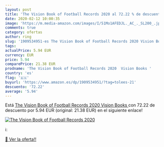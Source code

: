 ```yaml
---
layout: post
title: 'The Vision Book of Football Records 2020 al 72.22 % de descuento'
date: 2020-02-12 10:00:35
image: 'https://m.media-amazon.com/images/I/51Mo1AFEDJL._AC_._SL200_.jpg'
comments: true
category: ofertas
author: ring
slug: '1909534951-es The Vision Book of Football Records 2020 Vision Books'
tags: 
actualPrice: 5.94 EUR
currency: EUR
price: 5.94
comparePrice: 21.38 EUR
prodname: 'The Vision Book of Football Records 2020  Vision Books '
country: 'es'
flag: '🇪🇸'
buyurl: 'https://www.amazon.es/dp/1909534951/?tag=tolees-21'
descuento: '72.22'
average: '5.94'
---
```


Está [The Vision Book of Football Records 2020  Vision Books ](https://www.amazon.es/dp/1909534951/?tag=tolees-21) con 72.22 de descuento por 5.94 EUR (original: 21.38 EUR) en el siguiente enlace!

[![The Vision Book of Football Records 2020](https://m.media-amazon.com/images/I/51Mo1AFEDJL._AC_._SL200_.jpg)](https://www.amazon.es/dp/1909534951/?tag=tolees-21)

ℹ️:


[🛒 Ver la oferta!!](https://www.amazon.es/dp/1909534951/?tag=tolees-21)
